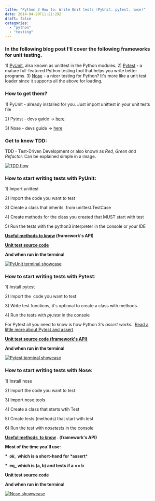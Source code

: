 ```yaml
---
title: "Python 3 How to: Write Unit tests (PyUnit, pytest, nose)"
date: 2014-04-20T11:21:29Z
draft: false
categories:
  - "python"
  - "testing"
---
```


<h3>In the following blog post I'll cover the following frameworks for unit testing.</h3>
<p>​1) <a href="http://pyunit.sourceforge.net/" title="PyUnit ">PyUnit</a>, also known as
unittest in the Python modules.
2) <a href="http://pytest.org/latest/" title="Pytest">Pytest</a> - a mature
full-featured Python testing tool that helps you write better programs.
3) <a href="http://nose.readthedocs.org" title="Nose">Nose</a> - a nicer testing for
Python? It's more like a unit test loader since it supports all the
above for loading.</p>
<h3>How to get them?</h3>
<p>​1) PyUnit - already installed for you. Just import unittest in your
unit tests file</p>
<p>​2) Pytest - devs guide
-> <a href="http://pytest.org/latest/getting-started.html" title="Pytest install guide">here</a></p>
<p>​3) Nose - devs guide ->
<a href="https://nose.readthedocs.org/en/latest/" title="Nose install guide">here</a></p>
<h3>Get to know TDD:</h3>
<p>TDD - Test-Driven Development or also known as <em>Red, Green and
Refactor. </em>Can be explained simple in a image.</p>
<p><a href="http://thejackalofjavascript.com/wp-content/uploads/2014/02/tdd_flow.gif"><img alt="TDD flow" src="http://thejackalofjavascript.com/wp-content/uploads/2014/02/tdd_flow.gif" /></a></p>
<h3>How to start writing tests with PyUnit:</h3>
<p>​1) Import unittest</p>
<p>​2) Import the code you want to test</p>
<p>​3) Create a class that inherits  from unittest.TestCase</p>
<p>​4) Create methods for the class you created that MUST start with test</p>
<p>​5) Run the tests with the python3 interpreter in the console or your
IDE</p>
<p><strong><a href="https://docs.python.org/3.4/library/unittest.html#assert-methods" title="PyUnit methods">Useful methods to
know</a> (framework's
API)</strong></p>
<p><strong><a href="https://github.com/syndbg/Mini-projects/blob/master/Python/Introduction%20to%20unit%20testing%20frameworks/pyunit_bankaccount_simplified.py" title="PyUnit source code">Unit test source
code</a></strong></p>
<p><strong>And when run in the terminal</strong></p>
<p><a href="http://i.imgur.com/kggP1vj.png"><img alt="PyUnit terminal showcase" src="http://i.imgur.com/kggP1vj.png" /></a></p>
<h3>How to start writing tests with Pytest:</h3>
<p>​1) Install pytest</p>
<p>​2) Import the  code you want to test</p>
<p>​3) Write test functions, it's optional to create a class with methods.</p>
<p>​4) Run the tests with <em>py.test</em> in the console</p>
<p>For Pytest all you need to know is how Python 3's <em>assert</em> <em>works.
 </em><a href="http://pytest.org/latest/assert.html" title="Pytest methods">Read a little more about Pytest and
assert</a></p>
<p><strong><a href="https://github.com/syndbg/Mini-projects/blob/master/Python/Introduction%20to%20unit%20testing%20frameworks/pytest_bankaccount_simplified.py" title="PyTest source code">Unit test source code<strong> (framework's
API)</strong></a></strong></p>
<p><strong>And when run in the terminal</strong></p>
<p><a href="http://i.imgur.com/Cpfc0Ed.png"><img alt="Pytest terminal showcase" src="http://i.imgur.com/Cpfc0Ed.png" /></a></p>
<h3>How to start writing tests with Nose:</h3>
<p>​1) Install nose</p>
<p>​2) Import the code you want to test</p>
<p>​3) Import nose.tools</p>
<p>​4) Create a class that starts wtih Test</p>
<p>​5) Create tests (methods) that start with test</p>
<p>​6) Run the test with <em>nosetests</em> in the console</p>
<p><a href="http://nose.readthedocs.org/en/latest/testing_tools.html#module-nose.tools" title="Nose methods"><strong>Useful methods  to
know</strong></a> .<strong> (framework's
API)</strong></p>
<p><strong>Most of the time you'll use:</strong></p>
<p><strong>*  <em>ok_</em> which is a short-hand for *assert</strong>*</p>
<p><strong>*  eq_ which is (a, b) and tests if a == b</strong></p>
<p><strong><a href="https://github.com/syndbg/Mini-projects/blob/master/Python/Introduction%20to%20unit%20testing%20frameworks/nose_bankaccount_simplified.py" title="Nose source code">Unit test source
code</a></strong></p>
<p><strong>And when run in the terminal</strong></p>
<p><a href="http://i.imgur.com/wCaBrhm.png"><img alt="Nose showwcase" src="http://i.imgur.com/wCaBrhm.png" /></a></p>